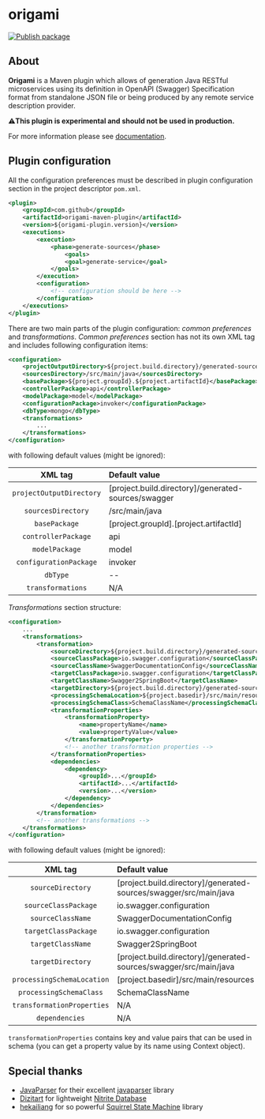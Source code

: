 # origami

[![Publish package](https://github.com/NickyKlaus/origami/actions/workflows/maven.yml/badge.svg?branch=plugin-dev&event=push)](https://github.com/NickyKlaus/origami/actions/workflows/maven.yml)

## About

**Origami** is a Maven plugin which allows of generation Java RESTful microservices using its definition in OpenAPI (Swagger) Specification format from standalone JSON file or being produced by any remote service description provider.
   
⚠️**This plugin is experimental and should not be used in production.**

For more information please see [documentation](https://nickyklaus.github.io/origami/).

## Plugin configuration

All the configuration preferences must be described in plugin configuration section in the project descriptor <code>pom.xml</code>.

```xml linenums="1"
<plugin>
    <groupId>com.github</groupId>
    <artifactId>origami-maven-plugin</artifactId>
    <version>${origami-plugin.version}</version>
    <executions>
        <execution>
            <phase>generate-sources</phase>
                <goals>
                <goal>generate-service</goal>
            </goals>
        </execution>
        <configuration>
            <!-- configuration should be here -->
        </configuration>
    </executions>
</plugin>
```

There are two main parts of the plugin configuration: *common preferences* and *transformations*.
*Common preferences* section has not its own XML tag and includes following configuration items:

```xml linenums="1"
<configuration>
    <projectOutputDirectory>${project.build.directory}/generated-sources/swagger</projectOutputDirectory>
    <sourcesDirectory>/src/main/java</sourcesDirectory>
    <basePackage>${project.groupId}.${project.artifactId}</basePackage>
    <controllerPackage>api</controllerPackage>
    <modelPackage>model</modelPackage>
    <configurationPackage>invoker</configurationPackage>
    <dbType>mongo</dbType>
    <transformations>
        ...
    </transformations>
</configuration>
```
with following default values (might be ignored):

| XML tag                    | Default value                                                      |
| :------------------------: | :----------------------------------------------------------------  |
| `projectOutputDirectory`   | [project.build.directory]/generated-sources/swagger               |
| `sourcesDirectory`         | /src/main/java                                                     |
| `basePackage`              | [project.groupId].[project.artifactId]                           |
| `controllerPackage`        | api                                                                |
| `modelPackage`             | model                                                              |
| `configurationPackage`     | invoker                                                            |
| `dbType`                   | --                                                                 |
| `transformations`          | N/A                                                                | 

*Transformations* section structure:

```xml linenums="1"
<configuration>
    ...
    <transformations>
        <transformation>
            <sourceDirectory>${project.build.directory}/generated-sources/swagger/src/main/java</sourceDirectory>
            <sourceClassPackage>io.swagger.configuration</sourceClassPackage>
            <sourceClassName>SwaggerDocumentationConfig</sourceClassName>
            <targetClassPackage>io.swagger.configuration</targetClassPackage>
            <targetClassName>Swagger2SpringBoot</targetClassName>
            <targetDirectory>${project.build.directory}/generated-sources/swagger/src/main/java</targetDirectory>
            <processingSchemaLocation>${project.basedir}/src/main/resources</processingSchemaLocation>
            <processingSchemaClass>SchemaClassName</processingSchemaClass>
            <transformationProperties>
                <transformationProperty>
                    <name>propertyName</name>
                    <value>propertyValue</value>
                </transformationProperty>
                <!-- another transformation properties -->
            </transformationProperties>
            <dependencies>
                <dependency>
                    <groupId>...</groupId>
                    <artifactId>...</artifactId>
                    <version>...</version>
                </dependency>
            </dependencies>
        </transformation>
        <!-- another transformations -->
    </transformations>
</configuration>
```
with following default values (might be ignored):

| XML tag                    | Default value                                                      |
| :------------------------: | :----------------------------------------------------------------  |
| `sourceDirectory`          | [project.build.directory]/generated-sources/swagger/src/main/java |
| `sourceClassPackage`       | io.swagger.configuration                                           |
| `sourceClassName`          | SwaggerDocumentationConfig                                         |
| `targetClassPackage`       | io.swagger.configuration                                           |
| `targetClassName`          | Swagger2SpringBoot                                                 |
| `targetDirectory`          | [project.build.directory]/generated-sources/swagger/src/main/java |
| `processingSchemaLocation` | [project.basedir]/src/main/resources                              |
| `processingSchemaClass`    | SchemaClassName                                                    |
| `transformationProperties` | N/A                                                                |
| `dependencies`             | N/A                                                                |

`transformationProperties` contains key and value pairs that can be used in schema (you can get a property value by its name using Context object).

## Special thanks

- [JavaParser](https://javaparser.org) for their excellent [javaparser](https://github.com/javaparser/javaparser) library
- [Dizitart](https://www.dizitart.org/) for lightweight [Nitrite Database](https://github.com/nitrite/nitrite-java)
- [hekailiang](https://github.com/hekailiang) for so powerful [Squirrel State Machine](http://hekailiang.github.io/squirrel) library 
